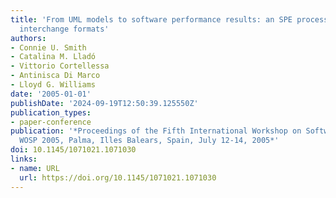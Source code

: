```yaml
---
title: 'From UML models to software performance results: an SPE process based on XML
  interchange formats'
authors:
- Connie U. Smith
- Catalina M. Lladó
- Vittorio Cortellessa
- Antinisca Di Marco
- Lloyd G. Williams
date: '2005-01-01'
publishDate: '2024-09-19T12:50:39.125550Z'
publication_types:
- paper-conference
publication: '*Proceedings of the Fifth International Workshop on Software and Performance,
  WOSP 2005, Palma, Illes Balears, Spain, July 12-14, 2005*'
doi: 10.1145/1071021.1071030
links:
- name: URL
  url: https://doi.org/10.1145/1071021.1071030
---
```

